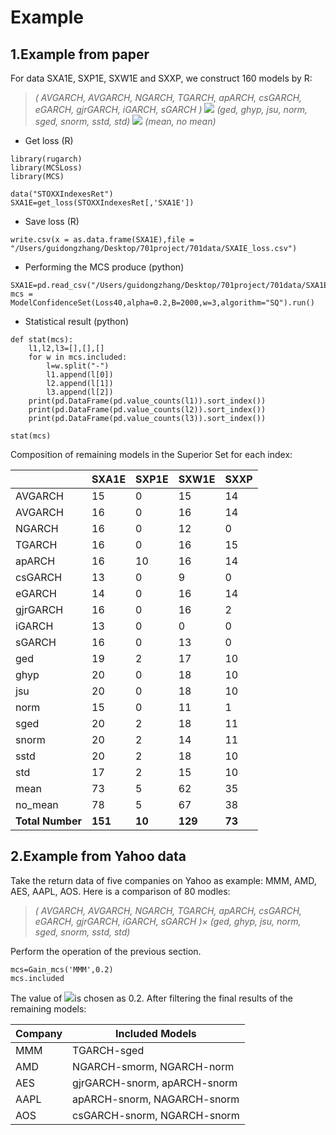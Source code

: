 # Example

## 1.Example from paper

For data SXA1E, SXP1E, SXW1E and SXXP, we construct 160 models by R:

> *( AVGARCH, AVGARCH, NGARCH, TGARCH,  apARCH, csGARCH, eGARCH, gjrGARCH, iGARCH, sGARCH ) ![](http://latex.codecogs.com/gif.latex?\\times)
(ged, ghyp, jsu, norm, sged, snorm, sstd, std)  ![](http://latex.codecogs.com/gif.latex?\\times)
(mean, no mean)*

* Get loss (R)

```
library(rugarch)
library(MCSLoss)
library(MCS)

data("STOXXIndexesRet")
SXA1E=get_loss(STOXXIndexesRet[,'SXA1E'])
```

* Save loss (R)

```
write.csv(x = as.data.frame(SXA1E),file = "/Users/guidongzhang/Desktop/701project/701data/SXAIE_loss.csv")
```

* Performing the MCS produce (python)

```
SXA1E=pd.read_csv("/Users/guidongzhang/Desktop/701project/701data/SXA1E_loss.csv")
mcs = ModelConfidenceSet(Loss40,alpha=0.2,B=2000,w=3,algorithm="SQ").run()
```

* Statistical result (python)

```
def stat(mcs):
    l1,l2,l3=[],[],[]
    for w in mcs.included:
        l=w.split("-")
        l1.append(l[0])
        l2.append(l[1])
        l3.append(l[2])
    print(pd.DataFrame(pd.value_counts(l1)).sort_index())
    print(pd.DataFrame(pd.value_counts(l2)).sort_index())
    print(pd.DataFrame(pd.value_counts(l3)).sort_index())

stat(mcs)
```

Composition of remaining models in the Superior Set for each index:

|                  | **SXA1E** | **SXP1E** | **SXW1E** | **SXXP** |
|------------------|-----------|-----------|-----------|----------|
|      AVGARCH     |     15    |     0     |     15    | 14       |
|      AVGARCH     |     16    |     0     |     16    | 14       |
|      NGARCH      |     16    |     0     |     12    | 0        |
|      TGARCH      |     16    |     0     |     16    | 15       |
|      apARCH      |     16    |     10    |     16    | 14       |
|      csGARCH     |     13    |     0     |     9     | 0        |
|      eGARCH      |     14    |     0     |     16    | 14       |
|     gjrGARCH     |     16    |     0     |     16    | 2        |
|      iGARCH      |     13    |     0     |     0     | 0        |
|      sGARCH      |     16    |     0     |     13    | 0        |
|        ged       |     19    |     2     |     17    | 10       |
|       ghyp       |     20    |     0     |     18    | 10       |
|        jsu       |     20    |     0     |     18    | 10       |
|       norm       |     15    |     0     |     11    | 1        |
|       sged       |     20    |     2     |     18    | 11       |
|       snorm      |     20    |     2     |     14    | 11       |
|       sstd       |     20    |     2     |     18    | 10       |
|        std       |     17    |     2     |     15    | 10       |
|       mean       |     73    |     5     |     62    | 35       |
|      no_mean     |     78    |     5     |     67    | 38       |
| **Total Number** | **151**   | **10**    | **129**   | **73**   |

## 2.Example from Yahoo data

Take the return data of five companies on Yahoo as example: MMM, AMD, AES, AAPL, AOS.
Here is a comparison of 80 modles:

> *( AVGARCH, AVGARCH, NGARCH, TGARCH,  apARCH, csGARCH, eGARCH, gjrGARCH, iGARCH, sGARCH )$\times$
(ged, ghyp, jsu, norm, sged, snorm, sstd, std)*

Perform the operation of the previous section.

```
mcs=Gain_mcs('MMM',0.2)
mcs.included
```

The value of ![](http://latex.codecogs.com/gif.latex?\\alpha)is chosen as 0.2. After filtering the final results of the remaining models:

| **Company** | **Included Models**          |
|-------------|------------------------------|
| MMM         | TGARCH-sged                  |
| AMD         | NGARCH-smorm, NGARCH-norm    |
| AES         | gjrGARCH-snorm, apARCH-snorm |
| AAPL        | apARCH-snorm, NAGARCH-snorm  |
| AOS         | csGARCH-snorm, NGARCH-snorm  |


